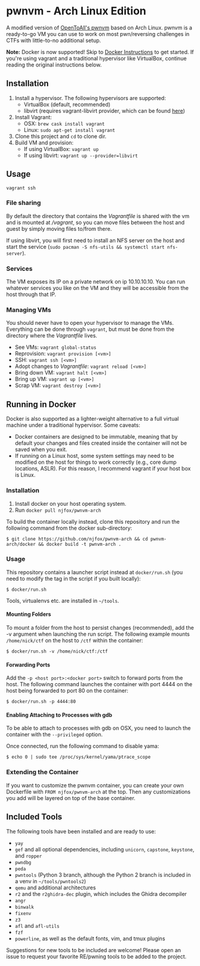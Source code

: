 # pwnvm - Arch Linux Edition
A modified version of [OpenToAll's pwnvm](https://github.com/OpenToAllCTF/pwnvm) based on Arch Linux. pwnvm is a ready-to-go VM you can use to work on most pwn/reversing challenges in CTFs with little-to-no additional setup.

**Note:** Docker is now supported! Skip to [Docker Instructions](#running-in-docker) to get started. If you're using vagrant and a traditional hypervisor like VirtualBox, continue reading the original instructions below.

## Installation
1. Install a hypervisor. The following hypervisors are supported:
   * VirtualBox (default, recommended)
   * libvirt (requires vagrant-libvirt provider, which can be found [here](https://github.com/vagrant-libvirt/vagrant-libvirt))
2. Install Vagrant:
   * OSX: `brew cask install vagrant`
   * Linux: `sudo apt-get install vagrant`
3. Clone this project and `cd` to clone dir.
4. Build VM and provision:
   * If using VirtualBox: `vagrant up`
   * If using libvirt: `vagrant up --provider=libvirt`

## Usage
`vagrant ssh`

### File sharing
By default the directory that contains the _Vagrantfile_ is shared with the vm and is mounted at _/vagrant_, so you can move files between the host and guest by simply moving files to/from there.

If using libvirt, you will first need to install an NFS server on the host and start the service (`sudo pacman -S nfs-utils && systemctl start nfs-server`).

### Services
The VM exposes its IP on a private network on ip 10.10.10.10. You can run whatever services you like on the VM and they will be accessible from the host through that IP.

### Managing VMs
You should never have to open your hypervisor to manage the VMs. Everything can be done through `vagrant`, but must be done from the directory where the _Vagrantfile_ lives.

* See VMs: `vagrant global-status`
* Reprovision: `vagrant provision [<vm>]`
* SSH: `vagrant ssh [<vm>]`
* Adopt changes to _Vagrantfile_: `vagrant reload [<vm>]`
* Bring down VM: `vagrant halt [<vm>]`
* Bring up VM: `vagrant up [<vm>]`
* Scrap VM: `vagrant destroy [<vm>]`

## Running in Docker
Docker is also supported as a lighter-weight alternative to a full virtual machine under a traditional hypervisor. Some caveats:

* Docker containers are designed to be immutable, meaning that by default your changes and files created inside the container will not be saved when you exit.
* If running on a Linux host, some system settings may need to be modified on the host for things to work correctly (e.g., core dump locations, ASLR). For this reason, I recommend vagrant if your host box is Linux.

### Installation
1. Install docker on your host operating system.
2. Run `docker pull njfox/pwnvm-arch`

To build the container locally instead, clone this repository and run the following command from the docker sub-directory:

```
$ git clone https://github.com/njfox/pwnvm-arch && cd pwnvm-arch/docker && docker build -t pwnvm-arch .
```

### Usage
This repository contains a launcher script instead at `docker/run.sh` (you need to modify the tag in the script if you built locally):
```
$ docker/run.sh
```
Tools, virtualenvs etc. are installed in `~/tools`.

#### Mounting Folders
To mount a folder from the host to persist changes (recommended), add the -v argument when launching the run script. The following example mounts `/home/nick/ctf` on the host to `/ctf` within the container:

```
$ docker/run.sh -v /home/nick/ctf:/ctf
```

#### Forwarding Ports
Add the `-p <host port>:<docker port>` switch to forward ports from the host. The following command launches the container with port 4444 on the host being forwarded to port 80 on the container:

```
$ docker/run.sh -p 4444:80
```

#### Enabling Attaching to Processes with gdb
To be able to attach to processes with gdb on OSX, you need to launch the container with the `--privileged` option. 

Once connected, run the following command to disable yama:

```
$ echo 0 | sudo tee /proc/sys/kernel/yama/ptrace_scope
```

### Extending the Container
If you want to customize the pwnvm container, you can create your own Dockerfile with `FROM njfox/pwnvm-arch` at the top. Then any customizations you add will be layered on top of the base container.

## Included Tools
The following tools have been installed and are ready to use:

* `yay`
* `gef` and all optional dependencies, including `unicorn`, `capstone`, `keystone`, and `ropper`
* `pwndbg`
* `peda`
* `pwntools` (Python 3 branch, although the Python 2 branch is included in a venv in `~/tools/pwntools2`)
* `qemu` and additional architectures
* `r2` and the `r2ghidra-dec` plugin, which includes the Ghidra decompiler
* `angr`
* `binwalk`
* `fixenv`
* `z3`
* `afl` and `afl-utils`
* `fzf`
* `powerline`, as well as the default fonts, vim, and tmux plugins

Suggestions for new tools to be included are welcome! Please open an issue to request your favorite RE/pwning tools to be added to the project.